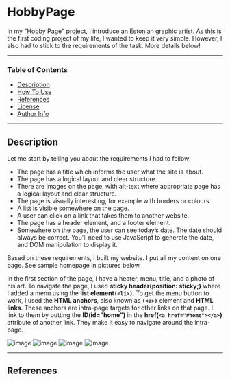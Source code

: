 # HobbyPage

In my "Hobby Page" project, I introduce an Estonian graphic artist. As this is the first coding project of my life, I wanted to keep it very simple. However, I also had to stick to the requirements of the task. More details below!

___

### Table of Contents

- [Description](#description)
- [How To Use](#how-to-use)
- [References](#references)
- [License](#license)
- [Author Info](#author-info)

---

## Description

Let me start by telling you about the requirements I had to follow:

* The page has a title which informs the user what the site is about.
* The page has a logical layout and clear structure.
* There are images on the page, with alt-text where appropriate page has a logical layout and clear structure.
* The page is visually interesting, for example with borders or colours.
* A list is visible somewhere on the page.
* A user can click on a link that takes them to another website.
* The page has a header element, and a footer element.
* Somewhere on the page, the user can see today’s date. The date should always be correct. You’ll need to use JavaScript to generate the date, and DOM manipulation to display it.

Based on these requirements, I built my website. I put all my content on one page. See sample homepage in pictures below. 

In the first section of the page, I have a heater, menu, title, and a photo of his art. To navigate the page, I used **sticky header(position: sticky;)** where I added a menu using the **list element`(<li>)`**. To get the menu button to work, I used the **HTML anchors**, also known as **`(<a>)`** element and **HTML links**. These anchors are intra-page targets for other links on that page. I link to them by putting the **ID(id="home")** in the **href(`<a href="#home"></a>`)** attribute of another link. They make it easy to navigate around the intra-page.



![image](https://user-images.githubusercontent.com/117119598/222925017-92e005e6-e020-4565-8363-e36336c28df6.png)
![image](https://user-images.githubusercontent.com/117119598/222925253-dff33459-4a9d-4174-b0a6-0343b1803478.png)
![image](https://user-images.githubusercontent.com/117119598/222925266-eda90ca7-a684-4bb7-ad42-e3c0730a2e6a.png)
![image](https://user-images.githubusercontent.com/117119598/222925300-2d7ffcbc-0c0d-4c4a-8d65-abe48e53b245.png)



---

## References

